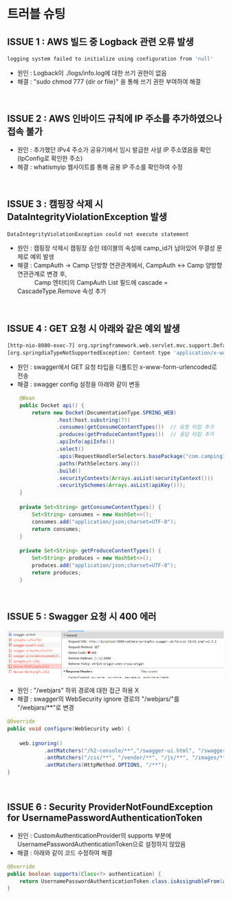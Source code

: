 # 트러블 슈팅

## ISSUE 1 : AWS 빌드 중 Logback 관련 오류 발생
```bash
logging system failed to initialize using configuration from 'null'
```
- 원인 : Logback이 ./logs/info.log에 대한 쓰기 권한이 없음 
- 해결 : "sudo chmod 777 {dir or file}" 을 통해 쓰기 권한 부여하여 해결

<br>

## ISSUE 2 : AWS 인바이드 규칙에 IP 주소를 추가하였으나 접속 불가
- 원인 : 추가했던 IPv4 주소가 공유기에서 임시 발급한 사설 IP 주소였음을 확인 (IpConfig로 확인한 주소)
- 해결 : whatismyip 웹사이트를 통해 공용 IP 주소를 확인하여 수정

<br>

## ISSUE 3 : 캠핑장 삭제 시 DataIntegrityViolationException 발생
```bash
DataIntegrityViolationException could not execute statement
``` 
- 원인 : 캠핑장 삭제시 캠핑장 승인 테이블의 속성에 camp_id가 남아있어 무결성 문제로 예외 발생
- 해결 : CampAuth -> Camp 단방향 연관관계에서, CampAuth <-> Camp 양방향 연관관계로 변경 후, <br>
&nbsp;&nbsp;&nbsp;&nbsp;&nbsp;&nbsp;&nbsp;&nbsp;&nbsp;&nbsp;Camp 엔터티의 CampAuth List 필드에 cascade = CascadeType.Remove 속성 추가

<br>
 
## ISSUE 4 : GET 요청 시 아래와 같은 예외 발생
```bash
[http-nio-8080-exec-7] org.springframework.web.servlet.mvc.support.DefaultHandlerExceptionResolver Resolved 
[org.springdiaTypeNotSupportedException: Content type 'application/x-www-form-urlencoded;charset=UTF-8' not supported]
```
- 원인 : swagger에서 GET 요청 타입을 디폴트인 x-www-form-urlencoded로 전송
- 해결 : swagger config 설정을 아래와 같이 변동
```java
    @Bean
    public Docket api() {
        return new Docket(DocumentationType.SPRING_WEB)
                .host(host.substring(7))
                .consumes(getConsumeContentTypes())  // 요청 타입 추가
                .produces(getProduceContentTypes())  // 응답 타입 추가
                .apiInfo(apiInfo())
                .select()
                .apis(RequestHandlerSelectors.basePackage("com.camping101.beta"))
                .paths(PathSelectors.any())
                .build()
                .securityContexts(Arrays.asList(securityContext()))
                .securitySchemes(Arrays.asList(apiKey()));
    }

    private Set<String> getConsumeContentTypes() {
        Set<String> consumes = new HashSet<>();
        consumes.add("application/json;charset=UTF-8");
        return consumes;
    }

    private Set<String> getProduceContentTypes() {
        Set<String> produces = new HashSet<>();
        produces.add("application/json;charset=UTF-8");
        return produces;
    }
```

<br>

## ISSUE 5 : Swagger 요청 시 400 에러
![img.png](.github/img/swagger-error.png)
- 원인 : "/webjars" 하위 경로에 대한 접근 허용 X 
- 해결 : swagger의 WebSecurity ignore 경로의 "/webjars/"를 "/webjars/**"로 변경 
```java
@Override
public void configure(WebSecurity web) {

    web.ignoring()
            .antMatchers("/h2-console/**","/swagger-ui.html", "/swagger-resources/**", "/webjars/**", "/v2/api-docs")
            .antMatchers("/css/**", "/vendor/**", "/js/**", "/images/**")
            .antMatchers(HttpMethod.OPTIONS, "/**");
}
```

<br>

## ISSUE 6 : Security ProviderNotFoundException for UsernamePasswordAuthenticationToken
- 원인 : CustomAuthenticationProvider의 supports 부분에 UsernamePasswordAuthenticationToken으로 설정하지 않았음
- 해결 : 아래와 같이 코드 수정하여 해결
```java
@Override
public boolean supports(Class<?> authentication) {
    return UsernamePasswordAuthenticationToken.class.isAssignableFrom(authentication);
}
```
